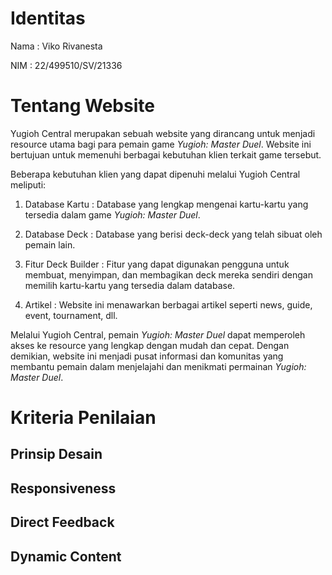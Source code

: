 # Identitas
Nama  : Viko Rivanesta

NIM   : 22/499510/SV/21336

# Tentang Website
Yugioh Central merupakan sebuah website yang dirancang untuk menjadi resource utama bagi para pemain game _Yugioh: Master Duel_. Website ini bertujuan untuk memenuhi berbagai kebutuhan klien terkait game tersebut. 

Beberapa kebutuhan klien yang dapat dipenuhi melalui Yugioh Central meliputi:

1. Database Kartu : Database yang lengkap mengenai kartu-kartu yang tersedia dalam game _Yugioh: Master Duel_.

2. Database Deck : Database yang berisi deck-deck yang telah sibuat oleh pemain lain.

4. Fitur Deck Builder : Fitur yang dapat digunakan pengguna untuk membuat, menyimpan, dan membagikan deck mereka sendiri dengan memilih kartu-kartu yang tersedia dalam database.

4. Artikel : Website ini menawarkan berbagai artikel seperti news, guide, event, tournament, dll.

Melalui Yugioh Central, pemain _Yugioh: Master Duel_ dapat memperoleh akses ke resource yang lengkap dengan mudah dan cepat. Dengan demikian, website ini menjadi pusat informasi dan komunitas yang membantu pemain dalam menjelajahi dan menikmati permainan _Yugioh: Master Duel_.
# Kriteria Penilaian
## Prinsip Desain
## Responsiveness
## Direct Feedback
## Dynamic Content
